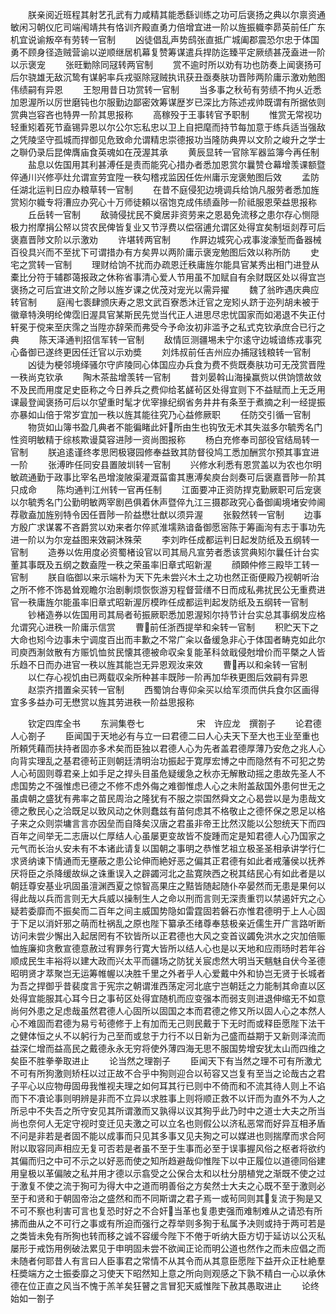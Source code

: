 <!-- { "loadSidebar": true } -->
　　朕亲阅近班程其射艺孔武有力咸精其能悉繇训练之功可后褒扬之典以尔禀资通敏闲习朝仪庀司端闱靖共有恪训齐殿直勇力倍增宜进一阶以旌振軄李昴英前任广东机宜说谕叛卒有劳转一官制
　　凶徒倡乱声势鸱张直抵广城阖郡震恐尔忠于体国勇不顾身径造贼营谕以逆顺继居机幕复赞筹谋遣兵捍防迄臻平定厥绩甚茂盍进一阶以示褒宠
　　张旺勦除同冦转两官制
　　赏不逾时所以劝有功也防奏上闻褒扬可后尔骁雄无敌沉鸷有谋躬率兵戎驱除冦贼执讯获丑亟奏肤功晋陟两阶庸示激劝勉图伟绩嗣有异恩
　　王恕用昔日功赏转一官制
　　当多事之秋茍有劳绩不拘乆近悉加恩渥所以厉世磨钝也尔服勤边鄙密效筹谋歴岁已深比方陈述戎帅既谓有所据依则赏典岂容吝也特畀一阶其思报称
　　高稼殁于王事转官予职制
　　惟赏无常视功轻重矧着死节盍锡异恩以尔公尔忘私忠以卫上自把麾而持节每加意于练兵适当强敌之凭陵坚守孤城而捍御见危致命允谓精忠崇德报功当隆防典畀以文阶之峻升之学士之聨仍录后昆俾膺庙食英魂如在茂渥其承
　　黄辰显转一官除军器监簿今再任制
　　盐息以佐国用其利甚溥任是责而能究心措办者悉加恩赏尔曩赞仓幕增羡课额暨倅通川兴修亭灶允谓宣劳宜陞一秩勾稽戎监因任佐州庸示宠褒勉图后效
　　孟防任湖北运判日应办粮草转一官制
　　在昔不庭侵犯边境调兵给饷凡服劳者悉加旌赏矧尔軄专将漕应办究心十万师徒頼以宿饱克成伟绩盍陟一阶祗服恩荣益思报称
　　丘岳转一官制
　　敌骑侵扰民不奠居非资劳来之恩曷免流移之患尔存心恻隠极力拊摩捐公帑以贷农民俾皆复业又节浮费以偿宿逋允谓区处得宜矣制垣剡荐可后褒嘉晋陟文阶以示激劝
　　许堪转两官制
　　作屛边城究心戎事浚濠堑而备器械百役具兴而不至扰下可谓措办有方矣畀以两阶庸示褒宠勉图后效以称所防
　　史宅之赏转一官制
　　理财给饷不扰而办疏恩迁秩庸旌尔能具官某秀出相门进登从橐比分符于辅郡蔼报政之休称省事清心爱人节用虽不加赋自有余财既区处以得宜岂褒扬之可后宜进文阶之陟以旌岁课之优茂对宠光以需异擢
　　魏了翁昨遇庆典应转官制
　　庭闱七袠肆颁庆寿之恩文武百寮悉沐迁官之宠矧乆跻于迩列胡未被于徽章特涣明纶俾霑旧渥具官某斯民先觉当代正人进思尽忠忧国家而如渇退不失正付轩冕于傥来至庆霈之当陞亦辞荣而弗受今予命汝初非滥予之私式克钦承庶合已行之典
　　陈天泽通判招信军转一官制
　　敌情叵测疆埸未宁尔逺守边城谙练戎事究心备御已遂终更因任迁官以示劝奬
　　刘炜叔前任吉州应办捕冦钱粮转一官制
　　凶徒为梗邻境绎骚尔守庐陵同心体国应办兵食为费不赀既奏肤功可无茂赏晋陞一秩尚克钦承
　　陶木茶盐增羡转一官制
　　昔刘晏斡山海操赢赀以供饷馈故敛不及民而用度足史臣称之今日养兵之费仰给茗鹾茍区处得宜则下不益赋而上无乏用课最登闻褒扬可后以尔望重时髦才优宰掾纪纲省务井井有条至于煮摘之利一经提振亦暴如山倍于常岁宜加一秩以旌其能往究乃心益修厥职
　　任防交引循一官制
　　物货如山簿书盈几典者不能徧睹此奸所由生也钩攷无术其失滋多尔毓秀名门性资明敏精于综核欺谩莫容进陟一资尚图报称
　　杨白充修奉司部役官结局转一官制
　　朕追逺谨终孝思罔极寝园修奉益致其防督役鸠工悉加酬赏尔预其事宜进一阶
　　张溥昨任同安县置陂圳转一官制
　　兴修水利悉有恩赏盖以为农也尔明敏疏通勤于政事比宰名邑增浚陂渠灌溉菑畬其惠溥矣庾台剡奏可后褒嘉晋陟一阶其只成命
　　陈均通判江州转一官再任制
　　江面要冲正资防捍克勤厥职可后宠褒以尔毓秀名门公勤明敏两宰剧邑俱着休声暨倅九江三摄郡政究心备御阖境堵安帅阃荐敭盍加旌别特令因任晋陟一阶益懋壮猷以须异渥
　　张毅然转一官制
　　边事方殷广求谋畧不吝爵赏以劝来者尔倅贰淮壖熟谙备御愿宻陈于筹画洵有志于事功先进一阶以为尔宠益图来效嗣沐殊荣
　　李刘昨任成都运判日起发防纸及五纲转一官制
　　造券以佐用度必资蜀楮设官以司其局凡宣劳者悉该赏典矧尔曩任计台实董其事既及五纲之数盍陞一秩之荣虽率旧章式昭新渥
　　顔頥仲修三殿毕工转一官制
　　朕自临御以来示端朴为天下先未尝兴木土之功也然正衙便殿乃视朝听治之所不修不饰曷耸观瞻尔治剧剸烦恢恢游刃程督营缮不日而成私弗扰民公无重费进官一秩庸旌尔能虽率旧章式昭新渥厉模昨任成都运判起发防纸及五纲转一官制
　　钞楮造券以佐国用司其局者茍振厥职悉加恩渥矧尔持节计台实总其事纲发应格允谓究心进秩一阶庸示信赏
　　曹前任浙西提举和籴转一官制
　　积贮天下之大命也矧今边事未宁调度百出而丰歉之不常广籴以备缓急非心于体国者畴克如此尔司庾西淛敛散有方赈饥恤贫民懐其德被命収籴复能革科敛戢侵尅增价而平槩之人皆乐趋不日而办进官一秩以旌其能岂无异恩观汝来效
　　曹再以和籴转一官制
　　以仁存心视饥由已两载収籴所种甚丰既陟一阶再加华秩更图后效嗣有异恩
　　赵崇齐措置籴买转一官制
　　西蜀饷台専仰籴买以给军须而供兵食尔区画得宜多多益办可无懋赏以旌其劳进秩一阶益思报称












　　钦定四库全书
　　东涧集卷七　　　　　　宋　许应龙　撰劄子
　　论君德人心劄子
　　臣闻国于天地必有与立一曰君德二曰人心夫天下至大也王业至重也所頼凭藉而扶持者固亦多术矣而臣独以君德人心为先者盖君德厚薄乃安危之兆人心向背实理乱之基君德茍正则朝廷清明治功振起于寛厚宏博之中而隐然有不可犯之势人心茍固则尊君亲上如手足之捍头目虽危疑缓急之秋亦无解散动摇之患故先圣人不虑国势之不强惟虑已德之不修不虑外侮之难御惟虑人心之未附盖敌国外患何世无之虽虞朝之盛犹有弗率之苗民周治之隆犹有不服之崇国然舜文之心曷尝以是为患哉文德之敷民心之洽既足以致风动之休则蠢兹有苗何虑其不格敬止之德怀保之恩足以格子来之众则崇墉言言亦因垒而自降矣汉唐之君虽非帝王比然汉能以公恕统天下而四百年之间举无二志唐以仁厚结人心虽屡更变故皆不旋踵而定是知君德人心乃国家之元气而长治乆安未有不本诸此请复以国朝之事明之恭惟艺祖立极圣圣相承讲学行仁求贤纳谏下情通而无壅蔽之患公论伸而絶好恶之偏其正君德有如此者戒藩侯以抚养厌将臣之杀降缓故纵之诛重误入之辟蠲河北之盐寛陜西之税其结民心有如此者是以朝廷尊安基业巩固虽澶渊西夏之惊智高果庄之黠皆随起随仆卒晏然而无患是果何以得此哉以兵而言则无大兵威以操制生人之命以刑而言则无深责重罚以禁遏奸宄之心疑若委靡而不振矣而二百年之间主威国势隐如雷霆固若磐石亦惟君德明于上人心固于下足以消奸邪之萌而杜祸乱之原也陛下纂承丕绪尊奉慈极亲近儒生开广言路听断访问未尝少懈出入起居罔有不钦皆所以正君德也大风之变首议蠲免洪水之灾加倍赈恤旌廉抑贪敷宣德意赦过宥罪务行寛大皆所以结人心也是以天地和应雨旸时若年谷顺成民生丰裕将以建大政而兴太平而疆场之防犹关宸虑然大明当天魑魅自伏今圣德昭明贤才萃聚岂无运筹帷幄以决胜千里之外者乎人心爱戴中外和协岂无贤于长城者为吾之捍御乎昔裴度言于宪宗之朝谓淮西荡定河北底宁岂朝廷之力能制其命直以区处得宜能服其心耳今日之事茍区处得宜随机而应变强本而弱支则进退伸缩无不如意尚何外患之足虑哉虽然君德人心固所以固国之本而君德之修又所以固人心之本然人心不难固而君德为易亏茍德修于上有加而无己则民戴于下无时而或释臣愿陛下法干之健体恒之乆不以躬行为己至而或怠于力行不以日新为己盛而益期于又新则泽流而益深仁增而益高民之戴德永永无穷将使外薄四海无思不服国势增安犹太山而四维之矣臣不胜拳拳取进止
　　论当然之理劄子
　　臣闻天下有当然之理不可有所激尤不可有所狗激则矫枉以过正故不合乎中狥则迎合以茍容又岂复有至当之论哉古之君子平心以应物毋固毋我惟视夫理之如何耳其行已则中不倚而和不流其待人则上不谄而下不凟论事则明辨是非而不立异以求胜事上则将顺正救不以讦而为直外不为人之所忌中不失吾之所守安见其所谓激而又孰得以议其狥乎此乃时中之道士大夫之所当尚也奈何人无定守视时变迁见夫激之可以立名也则假公以济私恶常而好异互相矛盾不问是非若是者固不能以成事而只见其多事又见夫狥之可以媒进也则揣摩而求合阿附以取容同声相应无复可否若是者虽不至于生事而必至于误事握风俗之枢者将欲约其偏而归之中可不示之以好恶而使之知所趋避哉仰惟陛下以中正履位以道德同俗建用皇极以革偏陂之私并用才德以示翕受之公保合太和以杜分朋植党之渐既不使之过于激复不使之流于狥可为得大中之道而明善俗之方矣然士大夫之心既不至于激则必至于和贤和于朝固帝治之盛然和而不同斯谓之君子焉一或茍同则其复流于狥是又不可不察也利害可言也复恐时好之不合奸当革也复患吏强而难制难从之请恐有所拂而曲从之不可行之事或有所迫而强行之荐举则多狥于私属予决则或持于两可若是之类皆未免有所狥也转而移之诚不容缓今陛下不倦于听纳大臣方切于延访以公灭私屡形于戒饬用例破法累见于申明固未尝不欲闻正论而明公道也然作之而未应倡之而未随者何耶昔人有言曰人臣事君之常情不从其令而从其意臣愿陛下益开众正杜絶羣枉奬端方之士振委靡之习使天下昭然知上意之所向则观感之下孰不精白一心以承休德在位正直之风当不愧于羔羊矣狂瞽之言冒犯天威惟陛下赦其愚取进止
　　论终始如一劄子
